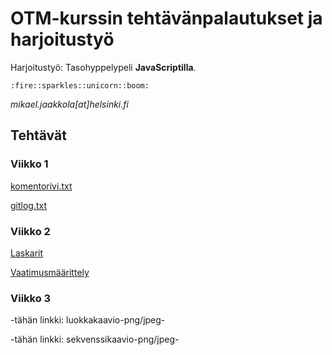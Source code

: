 # OTM-kurssin tehtävänpalautukset ja harjoitustyö

Harjoitustyö: Tasohyppelypeli **JavaScriptilla**.

    :fire::sparkles::unicorn::boom:

*mikael.jaakkola\[at\]helsinki.fi*
  
## Tehtävät
### Viikko 1
[komentorivi.txt](https://github.com/magael/otm-harjoitustyo/blob/master/laskarit/viikko1/komentorivi.txt)

[gitlog.txt](https://github.com/magael/otm-harjoitustyo/blob/master/laskarit/viikko1/gitlog.txt)

### Viikko 2
[Laskarit](https://github.com/magael/otm-harjoitustyo/tree/master/laskarit/viikko2)

[Vaatimusmäärittely](https://github.com/magael/otm-harjoitustyo/blob/master/dokumentaatio/vaatimusmaarittely.md)

### Viikko 3
-tähän linkki: luokkakaavio-png/jpeg-

-tähän linkki: sekvenssikaavio-png/jpeg-
